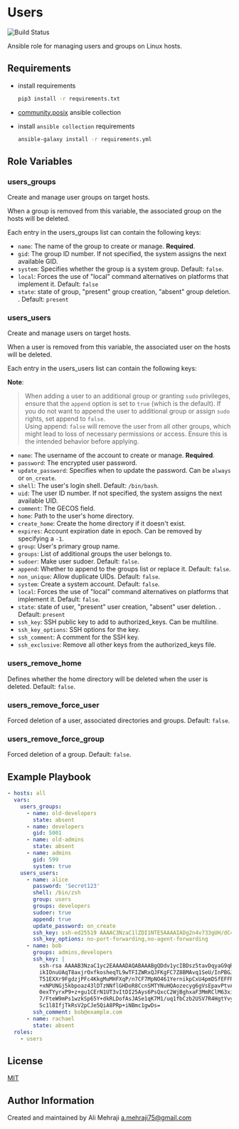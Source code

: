 # Users

![Build Status](https://github.com/AliMehraji/ansible-role-users/actions/workflows/ci-build.yml/badge.svg)

Ansible role for managing users and groups on Linux hosts.

## Requirements

- install requirements

  ```bash
  pip3 install -r requirements.txt
  ```

- [community.posix](https://galaxy.ansible.com/ui/repo/published/ansible/posix/) ansible collection
- install `ansible collection` requirements

  ```bash
  ansible-galaxy install -r requirements.yml
  ```

## Role Variables

### users_groups

Create and manage user groups on target hosts.

When a group is removed from this variable, the associated group on the hosts will be deleted.

Each entry in the users_groups list can contain the following keys:

- `name`: The name of the group to create or manage. **Required**.
- `gid`: The group ID number. If not specified, the system assigns the next available GID.
- `system`: Specifies whether the group is a system group. Default: `false`.
- `local`: Forces the use of "local" command alternatives on platforms that implement it. Default: `false`
- `state`: state of group, "present" group creation, "absent" group deletion. . Default: `present`

### users_users

Create and manage users on target hosts.

When a user is removed from this variable, the associated user on the hosts will be deleted.

Each entry in the users_users list can contain the following keys:

**Note**:
> When adding a user to an additional group or granting `sudo` privileges, ensure that the `append` option is set to `true` (which is the default). If you do not want to append the user to additional group or assign `sudo` rights, set append to `false`.</br>
> Using append: `false` will remove the user from all other groups, which might lead to loss of necessary permissions or access. Ensure this is the intended behavior before applying.

- `name`: The username of the account to create or manage. **Required**.
- `password`: The encrypted user password.
- `update_password`: Specifies when to update the password. Can be `always` or `on_create`.
- `shell`: The user's login shell. Default: `/bin/bash`.
- `uid`: The user ID number. If not specified, the system assigns the next available UID.
- `comment`: The GECOS field.
- `home`: Path to the user's home directory.
- `create_home`: Create the home directory if it doesn't exist.
- `expires`: Account expiration date in epoch. Can be removed by specifying a `-1`.
- `group`: User's primary group name.
- `groups`: List of additional groups the user belongs to.
- `sudoer`: Make user sudoer. Default: `false`.
- `append`: Whether to append to the groups list or replace it. Default: `false`.
- `non_unique`: Allow duplicate UIDs. Default: `false`.
- `system`: Create a system account. Default: `false`.
- `local`: Forces the use of "local" command alternatives on platforms that implement it. Default: `false`.
- `state`: state of user, "present" user creation, "absent" user deletion. . Default: `present`
- `ssh_key`: SSH public key to add to authorized_keys. Can be multiline.
- `ssh_key_options`: SSH options for the key.
- `ssh_comment`: A comment for the SSH key.
- `ssh_exclusive`: Remove all other keys from the authorized_keys file.

### users_remove_home

Defines whether the home directory will be deleted when the user is deleted. Default: `false`.

### users_remove_force_user

Forced deletion of a user, associated directories and groups. Default: `false`.

### users_remove_force_group

Forced deletion of a group. Default: `false`.

## Example Playbook

```yaml
- hosts: all
  vars:
    users_groups:
      - name: old-developers
        state: absent
      - name: developers
        gid: 5001
      - name: old-admins
        state: absent
      - name: admins
        gid: 599
        system: true
    users_users:
      - name: alice
        password: 'Secret123'
        shell: /bin/zsh
        group: users
        groups: developers
        sudoer: true
        append: true
        update_password: on_create
        ssh_key: ssh-ed25519 AAAAC3NzaC1lZDI1NTE5AAAAIADg2n4v733gUH/dC4PZyQlvpFdjQyF8thJwe4mfn8qm alice@example.com
        ssh_key_options: no-port-forwarding,no-agent-forwarding
      - name: bob
        groups: admins,developers
        ssh_key: |
          ssh-rsa AAAAB3NzaC1yc2EAAAADAQABAAABgQDdv1ycIBDsz5tavDqyaG9qRFYcvOzRteOy534MvHDy7BHu/
          ikIOnuUAqT8axjrOxfkosheqTL9wTFIZWRxQJFKgFC7Z8BMAvq1SeU/InPBGJZHBy5LlKz7ZJiH32R1vNjJd4
          T51EXXr9FgdzjPFc4KkgMuMHFXqP/n7CF7MpNO461YernikpCxU4pmDSfEFFR2bsJkA3BH3EMT0TfhfEFeTlX
          +xNPUNGj5kbpoaz43lDTzNNflGHDoR8CcnSMTYNuHQAozecyg6gVsEpavPtvATKBj7rdbHpqhhvBRsA058FunJ
          0exTYyrxP9+z+gu1CErN1UT3vItDI25Ays6PsQxcC2WjBghxaF3MmRClM63xilvw/7km38X8nK03b/+cy3NwyZC
          7/FteW9mPs1wzkSp65Y+dkRLDofAsJASe1qK7M1/uq1fbCzb2USV7R4HgtYvyx8v14iScCCEKhu0Djm+HLrRq9
          Sc1l8IfjTkRsV2pCJe5QiA8PRp+iNBmc1gwDs=
        ssh_comment: bob@example.com
      - name: rachael
        state: absent
  roles:
    - users
```

## License

[MIT](LICENSE)

## Author Information

Created and maintained by Ali Mehraji <a.mehraji75@gmail.com>
